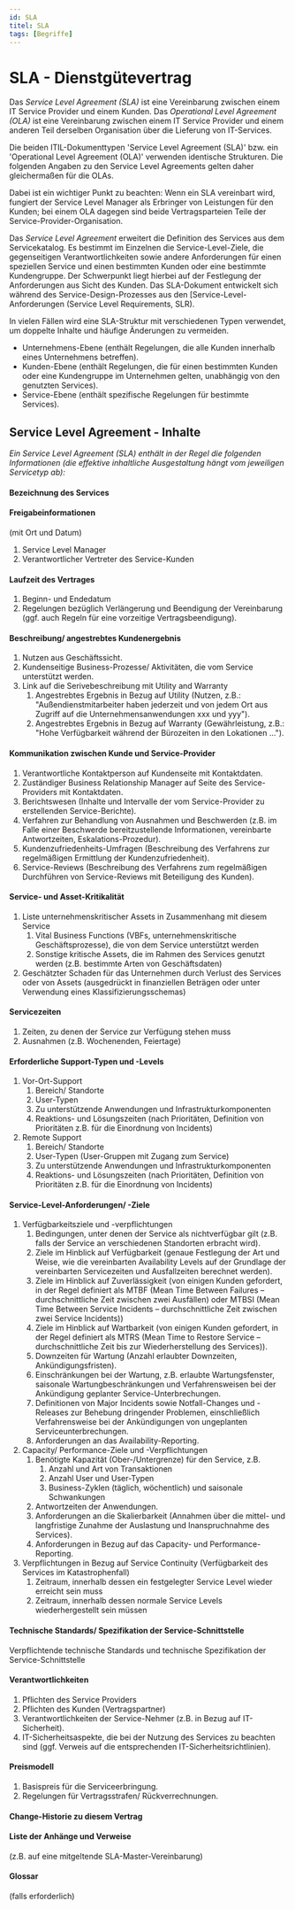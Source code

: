 ```yaml
---
id: SLA
titel: SLA
tags: [Begriffe]
---
```


# SLA - Dienstgütevertrag

Das *Service Level Agreement (SLA)* ist eine Vereinbarung zwischen einem IT Service Provider und einem Kunden. Das *Operational Level Agreement (OLA)* ist eine Vereinbarung zwischen einem IT Service Provider und einem anderen Teil derselben Organisation über die Lieferung von IT-Services.

Die beiden  ITIL-Dokumenttypen 'Service Level Agreement (SLA)' bzw. ein 'Operational Level Agreement (OLA)' verwenden identische Strukturen. Die folgenden  Angaben zu den Service Level Agreements gelten daher gleichermaßen für  die OLAs.

Dabei ist ein wichtiger Punkt zu beachten: Wenn ein SLA vereinbart wird, fungiert der Service Level Manager als Erbringer von Leistungen für den Kunden; bei einem OLA dagegen sind beide Vertragsparteien Teile der Service-Provider-Organisation.

Das *Service Level Agreement* erweitert die Definition des Services aus dem Servicekatalog. Es bestimmt im Einzelnen die Service-Level-Ziele, die gegenseitigen Verantwortlichkeiten sowie andere Anforderungen für einen speziellen Service und einen bestimmten Kunden oder eine bestimmte Kundengruppe. Der Schwerpunkt liegt hierbei auf der Festlegung der Anforderungen aus  Sicht des Kunden. Das SLA-Dokument entwickelt sich während des  Service-Design-Prozesses aus den [Service-Level-Anforderungen (Service Level Requirements, SLR).

In vielen Fällen wird eine SLA-Struktur mit verschiedenen Typen verwendet, um doppelte Inhalte und häufige Änderungen zu vermeiden.

- Unternehmens-Ebene (enthält Regelungen, die alle Kunden innerhalb eines Unternehmens betreffen).
- Kunden-Ebene (enthält Regelungen, die für einen bestimmten Kunden  oder eine Kundengruppe im Unternehmen gelten, unabhängig von den  genutzten Services).
- Service-Ebene (enthält spezifische Regelungen für bestimmte Services).



## Service Level Agreement - Inhalte

*Ein Service Level Agreement (SLA) enthält in der Regel die folgenden Informationen (die effektive inhaltliche Ausgestaltung hängt vom jeweiligen Servicetyp ab):*

#### Bezeichnung des Services

#### Freigabeinformationen

(mit Ort und Datum) 

1. Service Level Manager
2. Verantwortlicher Vertreter des Service-Kunden

#### Laufzeit des Vertrages

1. Beginn- und Endedatum
2. Regelungen bezüglich Verlängerung und Beendigung der Vereinbarung (ggf. auch Regeln für eine vorzeitige Vertragsbeendigung).

#### Beschreibung/ angestrebtes Kundenergebnis

1. Nutzen aus Geschäftssicht.
2. Kundenseitige Business-Prozesse/ Aktivitäten, die vom Service unterstützt werden.
3. Link auf die Serivebeschreibung mit Utility and Warranty
   1. Angestrebtes Ergebnis in Bezug auf Utility (Nutzen, z.B.:  "Außendienstmitarbeiter haben jederzeit und von jedem Ort aus Zugriff  auf die Unternehmensanwendungen xxx und yyy").
   2. Angestrebtes Ergebnis in Bezug auf Warranty (Gewährleistung, z.B.:  "Hohe Verfügbarkeit während der Bürozeiten in den Lokationen ...").

#### Kommunikation zwischen Kunde und Service-Provider

1. Verantwortliche Kontaktperson auf Kundenseite mit Kontaktdaten.
2. Zuständiger Business Relationship Manager auf Seite des Service-Providers mit Kontaktdaten.
3. Berichtswesen (Inhalte und Intervalle der vom Service-Provider zu erstellenden Service-Berichte).
4. Verfahren zur Behandlung von Ausnahmen und Beschwerden (z.B. im  Falle einer Beschwerde bereitzustellende Informationen, vereinbarte  Antwortzeiten, Eskalations-Prozedur).
5. Kundenzufriedenheits-Umfragen (Beschreibung des Verfahrens zur regelmäßigen Ermittlung der Kundenzufriedenheit).
6. Service-Reviews (Beschreibung des Verfahrens zum regelmäßigen Durchführen von Service-Reviews mit Beteiligung des Kunden).

#### Service- und Asset-Kritikalität

1. Liste unternehmenskritischer Assets in Zusammenhang mit diesem Service
   1. Vital Business Functions (VBFs, unternehmenskritische Geschäftsprozesse), die von dem Service unterstützt werden
   2. Sonstige kritische Assets, die im Rahmen des Services genutzt werden (z.B. bestimmte Arten von Geschäftsdaten)
2. Geschätzter Schaden für das Unternehmen durch Verlust des Services  oder von Assets (ausgedrückt in finanziellen Beträgen oder unter  Verwendung eines Klassifizierungsschemas)

#### Servicezeiten

1. Zeiten, zu denen der Service zur Verfügung stehen muss
2. Ausnahmen (z.B. Wochenenden, Feiertage)

#### Erforderliche Support-Typen und -Levels

1. Vor-Ort-Support
   1. Bereich/ Standorte
   2. User-Typen
   3. Zu unterstützende Anwendungen und Infrastrukturkomponenten
   4. Reaktions- und Lösungszeiten (nach Prioritäten, Definition von Prioritäten z.B. für die Einordnung von Incidents)
2. Remote Support
   1. Bereich/ Standorte
   2. User-Typen (User-Gruppen mit Zugang zum Service)
   3. Zu unterstützende Anwendungen und Infrastrukturkomponenten
   4. Reaktions- und Lösungszeiten (nach Prioritäten, Definition von Prioritäten z.B. für die Einordnung von Incidents)

#### Service-Level-Anforderungen/ -Ziele

1. Verfügbarkeitsziele und -verpflichtungen
   1. Bedingungen, unter denen der Service als nichtverfügbar gilt (z.B. falls der Service an verschiedenen Standorten erbracht wird).
   2. Ziele im Hinblick auf Verfügbarkeit (genaue Festlegung der Art und  Weise, wie die vereinbarten Availability Levels auf der Grundlage der  vereinbarten Servicezeiten und Ausfallzeiten berechnet werden).
   3. Ziele im Hinblick auf Zuverlässigkeit (von einigen Kunden gefordert, in der Regel definiert als MTBF (Mean Time Between Failures –  durchschnittliche Zeit zwischen zwei Ausfällen) oder MTBSI (Mean Time  Between Service Incidents – durchschnittliche Zeit zwischen zwei Service Incidents))
   4. Ziele im Hinblick auf Wartbarkeit (von einigen Kunden gefordert, in  der Regel definiert als MTRS (Mean Time to Restore Service –  durchschnittliche Zeit bis zur Wiederherstellung des Services)).
   5. Downzeiten für Wartung (Anzahl erlaubter Downzeiten, Ankündigungsfristen).
   6. Einschränkungen bei der Wartung, z.B. erlaubte Wartungsfenster,  saisonale Wartungbeschränkungen und Verfahrensweisen bei der Ankündigung geplanter Service-Unterbrechungen.
   7. Definitionen von Major Incidents sowie Notfall-Changes und -Releases zur Behebung dringender Problemen, einschließlich Verfahrensweise bei  der Ankündigungen von ungeplanten Serviceunterbrechungen.
   8. Anforderungen an das Availability-Reporting.
2. Capacity/ Performance-Ziele und -Verpflichtungen
   1. Benötigte Kapazität (Ober-/Untergrenze) für den Service, z.B.
      1. Anzahl und Art von Transaktionen
      2. Anzahl User und User-Typen
      3. Business-Zyklen (täglich, wöchentlich) und saisonale Schwankungen
   2. Antwortzeiten der Anwendungen.
   3. Anforderungen an die Skalierbarkeit (Annahmen über die mittel- und  langfristige Zunahme der Auslastung und Inanspruchnahme des Services).
   4. Anforderungen in Bezug auf das Capacity- und Performance-Reporting.
3. Verpflichtungen in Bezug auf Service Continuity (Verfügbarkeit des Services im Katastrophenfall)
   1. Zeitraum, innerhalb dessen ein festgelegter Service Level wieder erreicht sein muss
   2. Zeitraum, innerhalb dessen normale Service Levels wiederhergestellt sein müssen

#### Technische Standards/ Spezifikation der Service-Schnittstelle

Verpflichtende technische Standards und technische Spezifikation der Service-Schnittstelle

#### Verantwortlichkeiten

1. Pflichten des Service Providers
2. Pflichten des Kunden (Vertragspartner)
3. Verantwortlichkeiten der Service-Nehmer (z.B. in Bezug auf IT-Sicherheit).
4. IT-Sicherheitsaspekte, die bei der Nutzung des Services zu beachten  sind (ggf. Verweis auf die entsprechenden IT-Sicherheitsrichtlinien).

#### Preismodell

1. Basispreis für die Serviceerbringung.
2. Regelungen für Vertragsstrafen/ Rückverrechnungen.

#### Change-Historie zu diesem Vertrag

#### Liste der Anhänge und Verweise

(z.B. auf eine mitgeltende SLA-Master-Vereinbarung) 

#### Glossar

(falls erforderlich)

